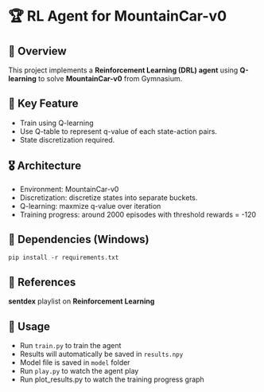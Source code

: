 # 🏆 RL Agent for MountainCar-v0

## 🎯 Overview
This project implements a **Reinforcement Learning (DRL) agent** using **Q-learning** to solve **MountainCar-v0** from Gymnasium.

## 🚀 Key Feature
- Train using Q-learning
- Use Q-table to represent q-value of each state-action pairs.
- State discretization required.

## 🎖️ Architecture
- Environment: MountainCar-v0
- Discretization: discretize states into separate buckets.
- Q-learning: maxmize q-value over iteration
- Training progress: around 2000 episodes with threshold rewards = -120

## 🌹 Dependencies (Windows)
```bash=
pip install -r requirements.txt
```

## 🐼 References
**sentdex** playlist on **Reinforcement Learning**

## 🐧 Usage
- Run `train.py` to train the agent
- Results will automatically be saved in `results.npy`
- Model file is saved in `model` folder
- Run `play.py` to watch the agent play
- Run plot_results.py to watch the training progress graph
